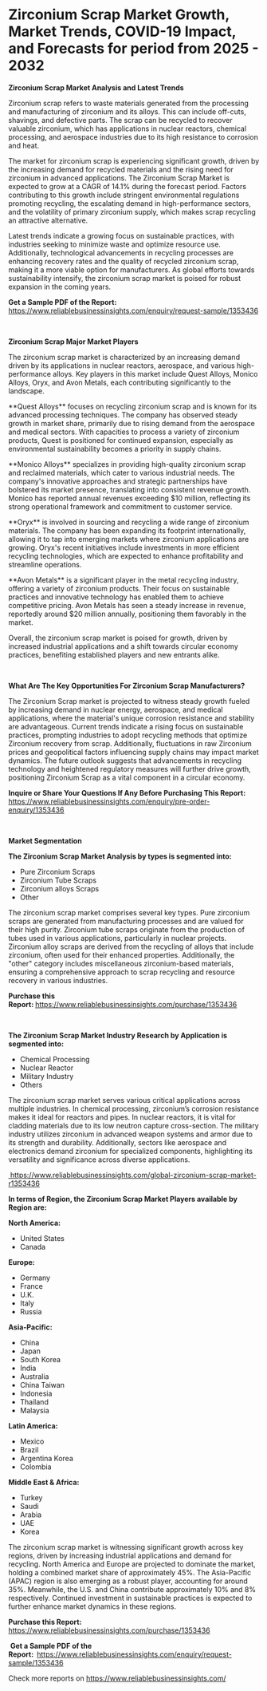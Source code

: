 <p><h1>Zirconium Scrap Market Growth, Market Trends, COVID-19 Impact, and Forecasts for period from 2025 - 2032</h1></p><p><strong>Zirconium Scrap Market Analysis and Latest Trends</strong></p>
<p><p>Zirconium scrap refers to waste materials generated from the processing and manufacturing of zirconium and its alloys. This can include off-cuts, shavings, and defective parts. The scrap can be recycled to recover valuable zirconium, which has applications in nuclear reactors, chemical processing, and aerospace industries due to its high resistance to corrosion and heat.</p><p>The market for zirconium scrap is experiencing significant growth, driven by the increasing demand for recycled materials and the rising need for zirconium in advanced applications. The Zirconium Scrap Market is expected to grow at a CAGR of 14.1% during the forecast period. Factors contributing to this growth include stringent environmental regulations promoting recycling, the escalating demand in high-performance sectors, and the volatility of primary zirconium supply, which makes scrap recycling an attractive alternative.</p><p>Latest trends indicate a growing focus on sustainable practices, with industries seeking to minimize waste and optimize resource use. Additionally, technological advancements in recycling processes are enhancing recovery rates and the quality of recycled zirconium scrap, making it a more viable option for manufacturers. As global efforts towards sustainability intensify, the zirconium scrap market is poised for robust expansion in the coming years.</p></p>
<p><strong>Get a Sample PDF of the Report:&nbsp;</strong> <a href="https://www.reliablebusinessinsights.com/enquiry/request-sample/1353436?utm_campaign=96&utm_medium=2&utm_source=Github&utm_content=ia&utm_term=30012025&utm_id=zirconium-scrap">https://www.reliablebusinessinsights.com/enquiry/request-sample/1353436</a></p>
<p>&nbsp;</p>
<p><strong>Zirconium Scrap Major Market Players</strong></p>
<p><p>The zirconium scrap market is characterized by an increasing demand driven by its applications in nuclear reactors, aerospace, and various high-performance alloys. Key players in this market include Quest Alloys, Monico Alloys, Oryx, and Avon Metals, each contributing significantly to the landscape.</p><p>**Quest Alloys** focuses on recycling zirconium scrap and is known for its advanced processing techniques. The company has observed steady growth in market share, primarily due to rising demand from the aerospace and medical sectors. With capacities to process a variety of zirconium products, Quest is positioned for continued expansion, especially as environmental sustainability becomes a priority in supply chains.</p><p>**Monico Alloys** specializes in providing high-quality zirconium scrap and reclaimed materials, which cater to various industrial needs. The company's innovative approaches and strategic partnerships have bolstered its market presence, translating into consistent revenue growth. Monico has reported annual revenues exceeding $10 million, reflecting its strong operational framework and commitment to customer service.</p><p>**Oryx** is involved in sourcing and recycling a wide range of zirconium materials. The company has been expanding its footprint internationally, allowing it to tap into emerging markets where zirconium applications are growing. Oryx's recent initiatives include investments in more efficient recycling technologies, which are expected to enhance profitability and streamline operations.</p><p>**Avon Metals** is a significant player in the metal recycling industry, offering a variety of zirconium products. Their focus on sustainable practices and innovative technology has enabled them to achieve competitive pricing. Avon Metals has seen a steady increase in revenue, reportedly around $20 million annually, positioning them favorably in the market.</p><p>Overall, the zirconium scrap market is poised for growth, driven by increased industrial applications and a shift towards circular economy practices, benefiting established players and new entrants alike.</p></p>
<p>&nbsp;</p>
<p><strong>What Are The Key Opportunities For Zirconium Scrap Manufacturers?</strong></p>
<p><p>The Zirconium Scrap market is projected to witness steady growth fueled by increasing demand in nuclear energy, aerospace, and medical applications, where the material's unique corrosion resistance and stability are advantageous. Current trends indicate a rising focus on sustainable practices, prompting industries to adopt recycling methods that optimize Zirconium recovery from scrap. Additionally, fluctuations in raw Zirconium prices and geopolitical factors influencing supply chains may impact market dynamics. The future outlook suggests that advancements in recycling technology and heightened regulatory measures will further drive growth, positioning Zirconium Scrap as a vital component in a circular economy.</p></p>
<p><strong>Inquire or Share Your Questions If Any Before Purchasing This Report:</strong> <a href="https://www.reliablebusinessinsights.com/enquiry/pre-order-enquiry/1353436?utm_campaign=96&utm_medium=2&utm_source=Github&utm_content=ia&utm_term=30012025&utm_id=zirconium-scrap">https://www.reliablebusinessinsights.com/enquiry/pre-order-enquiry/1353436</a></p>
<p>&nbsp;</p>
<p><strong>Market Segmentation</strong></p>
<p><strong>The Zirconium Scrap Market Analysis by types is segmented into:</strong></p>
<p><ul><li>Pure Zirconium Scraps</li><li>Zirconium Tube Scraps</li><li>Zirconium alloys Scraps</li><li>Other</li></ul></p>
<p><p>The zirconium scrap market comprises several key types. Pure zirconium scraps are generated from manufacturing processes and are valued for their high purity. Zirconium tube scraps originate from the production of tubes used in various applications, particularly in nuclear projects. Zirconium alloy scraps are derived from the recycling of alloys that include zirconium, often used for their enhanced properties. Additionally, the "other" category includes miscellaneous zirconium-based materials, ensuring a comprehensive approach to scrap recycling and resource recovery in various industries.</p></p>
<p><strong>Purchase this Report:&nbsp;</strong><a href="https://www.reliablebusinessinsights.com/purchase/1353436?utm_campaign=96&utm_medium=2&utm_source=Github&utm_content=ia&utm_term=30012025&utm_id=zirconium-scrap">https://www.reliablebusinessinsights.com/purchase/1353436</a></p>
<p>&nbsp;</p>
<p><strong>The Zirconium Scrap Market Industry Research by Application is segmented into:</strong></p>
<p><ul><li>Chemical Processing</li><li>Nuclear Reactor</li><li>Military Industry</li><li>Others</li></ul></p>
<p><p>The zirconium scrap market serves various critical applications across multiple industries. In chemical processing, zirconium’s corrosion resistance makes it ideal for reactors and pipes. In nuclear reactors, it is vital for cladding materials due to its low neutron capture cross-section. The military industry utilizes zirconium in advanced weapon systems and armor due to its strength and durability. Additionally, sectors like aerospace and electronics demand zirconium for specialized components, highlighting its versatility and significance across diverse applications.</p></p>
<p><a href="https://www.reliablebusinessinsights.com/global-zirconium-scrap-market-r1353436?utm_campaign=96&utm_medium=2&utm_source=Github&utm_content=ia&utm_term=30012025&utm_id=zirconium-scrap">&nbsp;https://www.reliablebusinessinsights.com/global-zirconium-scrap-market-r1353436</a></p>
<p><strong>In terms of Region, the Zirconium Scrap Market Players available by Region are:</strong></p>
<p>
    <p> <strong> North America: </strong>
        <ul>
            <li>United States</li>
            <li>Canada</li>
        </ul>
        </p> 
    <p> <strong> Europe: </strong>
        <ul>
            <li>Germany</li>
            <li>France</li>
            <li>U.K.</li>
            <li>Italy</li>
            <li>Russia</li>
        </ul>
        </p> 
    <p> <strong> Asia-Pacific: </strong>
        <ul>
            <li>China</li>
            <li>Japan</li>
            <li>South Korea</li>
            <li>India</li>
            <li>Australia</li>
            <li>China Taiwan</li>
            <li>Indonesia</li>
            <li>Thailand</li>
            <li>Malaysia</li>
        </ul>
        </p> 
    <p> <strong> Latin America: </strong>
        <ul>
            <li>Mexico</li>
            <li>Brazil</li>
            <li>Argentina Korea</li>
            <li>Colombia</li>
        </ul>
        </p> 
    <p> <strong> Middle East & Africa: </strong>
        <ul>
            <li>Turkey</li>
            <li>Saudi</li>
            <li>Arabia</li>
            <li>UAE</li>
            <li>Korea</li>
        </ul>
    </p>
    </p>
<p><p>The zirconium scrap market is witnessing significant growth across key regions, driven by increasing industrial applications and demand for recycling. North America and Europe are projected to dominate the market, holding a combined market share of approximately 45%. The Asia-Pacific (APAC) region is also emerging as a robust player, accounting for around 35%. Meanwhile, the U.S. and China contribute approximately 10% and 8% respectively. Continued investment in sustainable practices is expected to further enhance market dynamics in these regions.</p></p>
<p><strong>Purchase this Report: </strong><a href="https://www.reliablebusinessinsights.com/purchase/1353436?utm_campaign=96&utm_medium=2&utm_source=Github&utm_content=ia&utm_term=30012025&utm_id=zirconium-scrap">https://www.reliablebusinessinsights.com/purchase/1353436</a></p>
<p>&nbsp;<strong>Get a Sample PDF of the Report:&nbsp;&nbsp;</strong><a href="https://www.reliablebusinessinsights.com/enquiry/request-sample/1353436?utm_campaign=96&utm_medium=2&utm_source=Github&utm_content=ia&utm_term=30012025&utm_id=zirconium-scrap">https://www.reliablebusinessinsights.com/enquiry/request-sample/1353436</a></p>
<p><strong></strong></p>
<p>Check more reports on <a href="https://www.reliablebusinessinsights.com/?utm_campaign=96&utm_medium=2&utm_source=Github&utm_content=ia&utm_term=30012025&utm_id=zirconium-scrap">https://www.reliablebusinessinsights.com/</a></p>